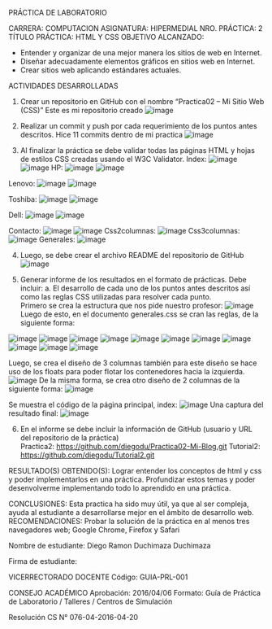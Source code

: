 

PRÁCTICA DE LABORATORIO 

CARRERA: COMPUTACION
ASIGNATURA: HIPERMEDIAL
NRO. PRÁCTICA:
2
TÍTULO PRÁCTICA: HTML Y CSS
OBJETIVO ALCANZADO: 
* Entender y organizar de una mejor manera los sitios de web en Internet.
* Diseñar adecuadamente elementos gráficos en sitios web en Internet. 
* Crear sitios web aplicando estándares actuales. 

ACTIVIDADES DESARROLLADAS
1. Crear un repositorio en GitHub con el nombre “Practica02 – Mi Sitio Web (CSS)”
Este es mi repositorio creado
![image](https://user-images.githubusercontent.com/34308601/67685889-dad54800-f963-11e9-967c-59ec1bdf24f1.png)

2. Realizar un commit y push por cada requerimiento de los puntos antes descritos.
Hice 11 commits dentro de mi practica
![image](https://user-images.githubusercontent.com/34308601/67685909-ddd03880-f963-11e9-851e-e25575ddb37d.png)

3. Al finalizar la práctica se debe validar todas las páginas HTML y hojas de estilos CSS creadas usando el W3C Validator.
Index:
![image](https://user-images.githubusercontent.com/34308601/67685920-e1fc5600-f963-11e9-8678-18698cf24d5d.png)
![image](https://user-images.githubusercontent.com/34308601/67685924-e4f74680-f963-11e9-8918-4738d707e71c.png)
HP:
![image](https://user-images.githubusercontent.com/34308601/67685938-e9236400-f963-11e9-93ea-3df56b242eea.png)
![image](https://user-images.githubusercontent.com/34308601/67685947-ee80ae80-f963-11e9-86d6-73866552cc48.png)

Lenovo:
![image](https://user-images.githubusercontent.com/34308601/67685964-f2143580-f963-11e9-9c8e-45baa11ac752.png)
![image](https://user-images.githubusercontent.com/34308601/67685969-f5a7bc80-f963-11e9-9a32-010da8ea89b6.png)

Toshiba:
![image](https://user-images.githubusercontent.com/34308601/67685983-fa6c7080-f963-11e9-967b-d6431202ecd2.png)
![image](https://user-images.githubusercontent.com/34308601/67685992-ff312480-f963-11e9-8cf8-6975d5164772.png)

Dell:
![image](https://user-images.githubusercontent.com/34308601/67685998-02c4ab80-f964-11e9-89c0-7a554dcea0cf.png)
![image](https://user-images.githubusercontent.com/34308601/67686011-06583280-f964-11e9-9e29-c9a66e4b1e75.png)

Contacto:
![image](https://user-images.githubusercontent.com/34308601/67686022-0a845000-f964-11e9-9946-4a578cd2d8d8.png)
![image](https://user-images.githubusercontent.com/34308601/67686031-0eb06d80-f964-11e9-9a0d-7efe6532c2c0.png)
Css2columnas:
![image](https://user-images.githubusercontent.com/34308601/67686038-12dc8b00-f964-11e9-87d4-5edf91a560d3.png)
Css3columnas:
![image](https://user-images.githubusercontent.com/34308601/67686045-15d77b80-f964-11e9-8326-e569714bcde3.png)
Generales:
![image](https://user-images.githubusercontent.com/34308601/67686053-1a9c2f80-f964-11e9-95ad-144cf2548f8b.png)

4. Luego, se debe crear el archivo README del repositorio de GitHub
![image](https://user-images.githubusercontent.com/34308601/67686053-1a9c2f80-f964-11e9-95ad-144cf2548f8b.png)

5. Generar informe de los resultados en el formato de prácticas. Debe incluir:
a. El desarrollo de cada uno de los puntos antes descritos así como las reglas CSS utilizadas para resolver cada punto.  
Primero se crea la estructura que nos pide nuestro profesor:
![image](https://user-images.githubusercontent.com/34308601/67686060-1e2fb680-f964-11e9-9d93-4e8f96f3789a.png)
Luego de esto, en el documento generales.css se cran las reglas, de la siguiente forma:

![image](https://user-images.githubusercontent.com/34308601/67686069-21c33d80-f964-11e9-90de-03e58b13cc7a.png)
![image](https://user-images.githubusercontent.com/34308601/67686078-2687f180-f964-11e9-85ac-91b54081936e.png)
![image](https://user-images.githubusercontent.com/34308601/67686093-2ab40f00-f964-11e9-9103-a6b5b0c16275.png)
![image](https://user-images.githubusercontent.com/34308601/67686102-2e479600-f964-11e9-8e11-8c6066cc59c2.png)
![image](https://user-images.githubusercontent.com/34308601/67686113-3273b380-f964-11e9-81a0-688d5ffd7e4a.png)
![image](https://user-images.githubusercontent.com/34308601/67686123-37386780-f964-11e9-81d6-bf9231ba0221.png)
![image](https://user-images.githubusercontent.com/34308601/67686135-3b648500-f964-11e9-80d4-262f01ebb457.png)
![image](https://user-images.githubusercontent.com/34308601/67686169-4ae3ce00-f964-11e9-8a53-3e06ca21520b.png)
![image](https://user-images.githubusercontent.com/34308601/67686170-4ae3ce00-f964-11e9-9034-2207e3ce0270.png)
![image](https://user-images.githubusercontent.com/34308601/67686171-4c14fb00-f964-11e9-934c-6cc9c7b5c8a1.png)
![image](https://user-images.githubusercontent.com/34308601/67686178-50411880-f964-11e9-9605-c8b1a35d2385.png)







Luego, se crea el diseño de 3 columnas también para este diseño se hace uso de los floats para poder flotar los contenedores hacia la izquierda.
![image](https://user-images.githubusercontent.com/34308601/67686188-5505cc80-f964-11e9-974e-1f142dbeed32.png)
De la misma forma, se crea otro diseño de 2 columnas de la siguiente forma:
![image](https://user-images.githubusercontent.com/34308601/67686199-58995380-f964-11e9-92f5-1d59cef60712.png)

Se muestra el código de la página principal, index:
![image](https://user-images.githubusercontent.com/34308601/67686211-5d5e0780-f964-11e9-98e2-6a748590b3ac.png)
Una captura del resultado final:
![image](https://user-images.githubusercontent.com/34308601/67686236-64851580-f964-11e9-8307-bd25ce09e3c3.png)

6. En el informe se debe incluir la información de GitHub (usuario y URL del repositorio de la práctica)  
Practica2:
https://github.com/diegodu/Practica02-Mi-Blog.git
Tutorial2:
https://github.com/diegodu/Tutorial2.git


RESULTADO(S) OBTENIDO(S):
Lograr entender los conceptos de html y css y poder implementarlos en una práctica.
Profundizar estos temas y poder desenvolverme implementando todo lo aprendido en una práctica.

CONCLUSIONES:
Esta practica ha sido muy útil, ya que al ser compleja, ayuda al estudiante a desarrollarse mejor en el ámbito de desarrollo web.
RECOMENDACIONES:
Probar la solución de la práctica en al menos tres navegadores web; Google Chrome, Firefox y Safari

Nombre de estudiante: Diego Ramon Duchimaza Duchimaza


Firma de estudiante: 



VICERRECTORADO DOCENTE
Código: GUIA-PRL-001

CONSEJO ACADÉMICO
Aprobación: 2016/04/06
Formato: Guía de Práctica de Laboratorio / Talleres / Centros de Simulación


Resolución CS N° 076-04-2016-04-20


